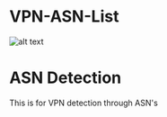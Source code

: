 # VPN-ASN-List
![alt text](https://cdn.discordapp.com/icons/580880394388504587/51fe349812cb52057a6a8b9e6d13c3b2.png?size=256)

# ASN Detection
This is for VPN detection through ASN's
